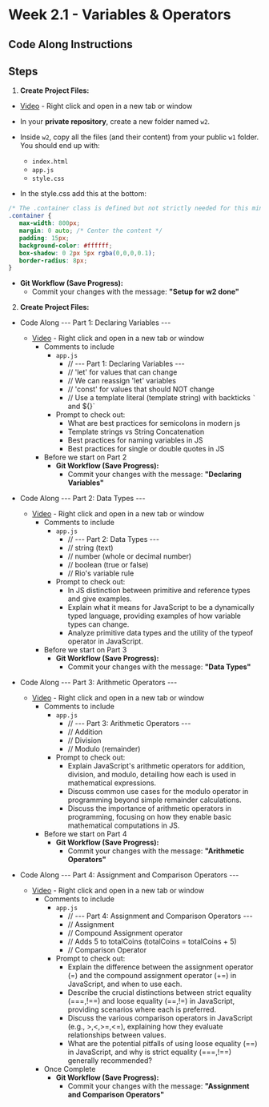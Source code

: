 # Week 2.1 - Variables & Operators

## Code Along Instructions

## Steps

1.  **Create Project Files:**

- [Video](https://www.youtube.com/watch?v=fz6pPx7zDFU) - Right click and open in a new tab or window

* In your **private repository**, create a new folder named `w2`.
* Inside `w2`, copy all the files (and their content) from your public `w1` folder. You should end up with:
    * `index.html`
    * `app.js`
    * `style.css`

* In the style.css add this at the bottom:
 ```css
 /* The .container class is defined but not strictly needed for this minimal HTML, but it's good practice to keep it consistent for future expansion. */
.container {
    max-width: 800px;
    margin: 0 auto; /* Center the content */
    padding: 15px;
    background-color: #ffffff;
    box-shadow: 0 2px 5px rgba(0,0,0,0.1);
    border-radius: 8px;
}
```
* **Git Workflow (Save Progress):**
    * Commit your changes with the message: **"Setup for w2 done"**

2.  **Create Project Files:**

* Code Along --- Part 1: Declaring Variables ---
    - [Video](https://www.youtube.com/watch?v=fz6pPx7zDFU) - Right click and open in a new tab or window
        - Comments to include
            * `app.js`
                - // --- Part 1: Declaring Variables ---
                - // 'let' for values that can change
                - // We can reassign 'let' variables
                - // 'const' for values that should NOT change
                - // Use a template literal (template string) with backticks `` ` `` and ${}`
            - Prompt to check out:
                - What are best practices for semicolons in modern js
                - Template strings vs String Concatenation
                - Best practices for naming variables in JS
                - Best practices for single or double quotes in JS
        - Before we start on Part 2
            * **Git Workflow (Save Progress):**
                * Commit your changes with the message: **"Declaring Variables"**

* Code Along  --- Part 2: Data Types ---
    - [Video](https://www.youtube.com/watch?v=CYTgGQfF0j8) - Right click and open in a new tab or window
        - Comments to include
            * `app.js`
                - // --- Part 2: Data Types ---
                - // string (text)
                - // number (whole or decimal number)
                - // boolean (true or false)
                - // Rio's variable rule
            - Prompt to check out:
                - In JS distinction between primitive and reference types and give examples. 
                - Explain what it means for JavaScript to be a dynamically typed language, providing examples of how variable types can change.
                - Analyze primitive data types and the utility of the typeof operator in JavaScript.
        - Before we start on Part 3
            * **Git Workflow (Save Progress):**
                * Commit your changes with the message: **"Data Types"**

* Code Along --- Part 3: Arithmetic Operators ---
    - [Video](https://www.youtube.com/watch?v=8SPQTlz15sM) - Right click and open in a new tab or window
        - Comments to include
            - `app.js`
                - // --- Part 3: Arithmetic Operators  ---
                - // Addition 
                - // Division
                - // Modulo (remainder)
            - Prompt to check out:
                - Explain JavaScript's arithmetic operators for addition, division, and modulo, detailing how each is used in mathematical expressions.
                - Discuss common use cases for the modulo operator in programming beyond simple remainder calculations.
                - Discuss the importance of arithmetic operators in programming, focusing on how they enable basic mathematical computations in JS.
        - Before we start on Part 4
            * **Git Workflow (Save Progress):**
                * Commit your changes with the message: **"Arithmetic Operators"**

* Code Along --- Part 4: Assignment and Comparison Operators ---
    - [Video](https://www.youtube.com/watch?v=HGRvN754vkM) - Right click and open in a new tab or window
        - Comments to include
            - `app.js`
                - // --- Part 4: Assignment and Comparison Operators ---
                - // Assignment
                - // Compound Assignment operator
                - // Adds 5 to totalCoins (totalCoins = totalCoins + 5)
                - // Comparison Operator
            - Prompt to check out:
                - Explain the difference between the assignment operator (=) and the compound assignment operator (+=) in JavaScript, and when to use each.
                - Describe the crucial distinctions between strict equality (===,!==) and loose equality (==,!=) in JavaScript, providing scenarios where each is preferred.
                - Discuss the various comparison operators in JavaScript (e.g., >,<,>=,<=), explaining how they evaluate relationships between values.
                - What are the potential pitfalls of using loose equality (==) in JavaScript, and why is strict equality (===,!==) generally recommended?                
        - Once Complete
            * **Git Workflow (Save Progress):**
                * Commit your changes with the message: **"Assignment and Comparison Operators"**